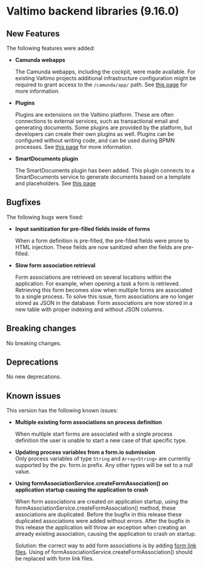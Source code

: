 # Valtimo backend libraries (9.16.0)

## New Features

The following features were added:

*   **Camunda webapps**

    The Camunda webapps, including the cockpit, were made available. For existing Valtimo projects additional infrastructure configuration might be required to grant access to the `/camunda/app/` path. See [this page](../../../valtimo-implementation/modules/core/camunda-webapps.md) for more information.
*   **Plugins**

    Plugins are extensions on the Valtimo platform. These are often connections to external services, such as transactional email and generating documents. Some plugins are provided by the platform, but developers can create their own plugins as well. Plugins can be configured without writing code, and can be used during BPMN processes. See [this page](https://app.gitbook.com/o/-LQhw1pmbUwI6q8p8Re1/s/bcArISKZtxWk4tKpZb9P/\~/changes/1/features/plugins) for more information.
*   **SmartDocuments plugin**

    The SmartDocuments plugin has been added. This plugin connects to a SmartDocuments service to generate documents based on a template and placeholders. See [this page](../../../fundamentals/architectural-overview/modules.md)

## Bugfixes

The following bugs were fixed:

*   **Input sanitization for pre-filled fields inside of forms**

    When a form definition is pre-filled, the pre-filled fields were prone to HTML injection. These fields are now sanitized when the fields are pre-filled.
*   **Slow form association retrieval**

    Form associations are retrieved on several locations within the application. For example, when opening a task a form is retrieved. Retrieving this form becomes slow when multiple forms are associated to a single process. To solve this issue, form associations are no longer stored as JSON in the database. Form associations are now stored in a new table with proper indexing and without JSON columns.

## Breaking changes

No breaking changes.

## Deprecations

No new deprecations.

## Known issues

This version has the following known issues:

*   **Multiple existing form associations on process definition**

    When multiple start forms are associated with a single process definition the user is unable to start a new case of that specific type.
* **Updating process variables from a form.io submission**\
  Only process variables of type `String` and `Array<String>` are currently supported by the pv. form.io prefix. Any other types will be set to a null value.
*   **Using formAssociationService.createFormAssociation() on application startup causing the application to crash**

    When form associations are created on application startup, using the formAssociationService.createFormAssociation() method, these associations are duplicated. Before the bugfix in this release these duplicated associations were added without errors. After the bugfix in this release the application will throw an exception when creating an already existing association, causing the application to crash on startup.

    Solution: the correct way to add form associations is by adding [form link files](../../../using-valtimo/form-link/configure-task.md). Using of formAssociationService.createFormAssociation() should be replaced with form link files.
